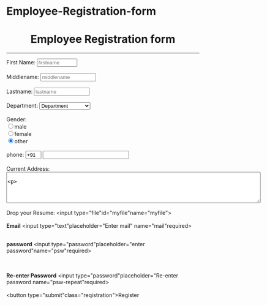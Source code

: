 # Employee-Registration-form


<!DOCTYPE html>
<html>
<head>
<meta name="viewpoint" content="width=device-width,initial-scale=1">
</head>
<body>
<form>
   <div>
        <center><h1>	Employee Registration form</h1></center>
		<hr>	
		<label>First Name:</label>
		<input type="text"name="firstname"placeholder="firstname"size="10" required/><br><br>
		<label>Middlename:</label>
		<input type="text"name="middlename"placeholder="middlename"size="15" required/><br><br>
		<label>Lastname:</label>
		<input type="text"name="lastname"placeholder="lastname"size="15" required/><br><br>
<div>
<label>
Department:
</label>
<select>
<option value="course">Department</option>
<option value="course">Management</option>
<option value="course">Human Resource</option>
<option value="course">Customer Support</option>
<option value="course">Development</option>
<option value="course">Business</option>
<option value="course">Corporate Finance</option>
</select>
</div><br>
<div>
<label>
Gender:
</label><br>
<input type="radio" value="male" name="gender"checked>male<br>
<input type="radio" value="female" name="gender"checked>female<br>  
<input type="radio" value="other" name="gender"checked>other<br>

</div>
<br>
<label>
phone:
</label>
<input type = "text" name="country code"placeholder="country code"value="+91"size="2"/>
<input type="tel" name="phone"size="25"pattern"[0-9]{4}-[0-9]{6}"placeholder="1234-567890"required>
<br><br>
Current Address:
<textarea cols="80" rows="5" placeholder="current address"value="address" required>

</textarea><br><br>
<label for="myfile">Drop your Resume:</label>
<input type="file"id="myfile"name="myfile"><br><br>
<label for="email"><b>Email</b></label>
<input type="text"placeholder="Enter mail" name="mail"required><br><br>

<label for="psw"><b>password</b></label>
<input type="password"placeholder="enter password"name="psw"required>

<br><br>
<label for="psw-repeat"><b>Re-enter Password</b></label>
<input type="password"placeholder="Re-enter password name="psw-repeat"required><br><br>
<button type="submit"class="reqistration">Register </button>
</form>
</body>
</html>       
                       		 
       	 

